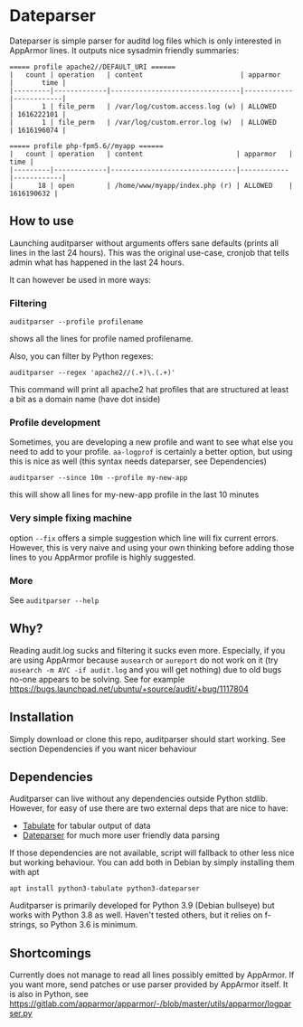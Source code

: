 # Dateparser
Dateparser is simple parser for auditd log files which is only interested in AppArmor lines. It outputs nice sysadmin friendly summaries:

```
===== profile apache2//DEFAULT_URI ======
|   count | operation   | content                        | apparmor   |       time |
|---------|-------------|--------------------------------|------------|------------|
|       1 | file_perm   | /var/log/custom.access.log (w) | ALLOWED    | 1616222101 |
|       1 | file_perm   | /var/log/custom.error.log (w)  | ALLOWED    | 1616196074 |

===== profile php-fpm5.6//myapp ======
|   count | operation   | content                       | apparmor   |       time |
|---------|-------------|-------------------------------|------------|------------|
|      18 | open        | /home/www/myapp/index.php (r) | ALLOWED    | 1616190632 |
```


## How to use
Launching auditparser without arguments offers sane defaults (prints all lines in the last 24 hours). This was the original use-case, cronjob that tells admin what has happened in the last 24 hours.

It can however be used in more ways:

### Filtering
```
auditparser --profile profilename
```
shows all the lines for profile named profilename. 

Also, you can filter by Python regexes:
```
auditparser --regex 'apache2//(.+)\.(.+)'
```
This command will print all apache2 hat profiles that are structured at least a bit as a domain name (have dot inside)

### Profile development
Sometimes, you are developing a new profile and want to see what else you need to add to your profile. `aa-logprof` is certainly a better option, but using this is nice as well (this syntax needs dateparser, see Dependencies)
```
auditparser --since 10m --profile my-new-app
```
this will show all lines for my-new-app profile in the last 10 minutes

### Very simple fixing machine
option `--fix` offers a simple suggestion which line will fix current errors. However, this is very naive and using your own thinking before adding those lines to you AppArmor profile is highly suggested.

### More
See `auditparser --help`

## Why?
Reading audit.log sucks and filtering it sucks even more. Especially, if you are using AppArmor because `ausearch` or `aureport` do not work on it (try `ausearch -m AVC -if audit.log` and you will get nothing) due to old bugs no-one appears to be solving. See for example https://bugs.launchpad.net/ubuntu/+source/audit/+bug/1117804 

## Installation
Simply download or clone this repo, auditparser should start working. See section Dependencies if you want nicer behaviour

## Dependencies
Auditparser can live without any dependencies outside Python stdlib. However, for easy of use there are two external deps that are nice to have:

* [Tabulate](https://github.com/astanin/python-tabulate) for tabular output of data
* [Dateparser](https://github.com/scrapinghub/dateparser) for much more user friendly data parsing

If those dependencies are not available, script will fallback to other less nice but working behaviour. You can add both in Debian by simply installing them with apt
```
apt install python3-tabulate python3-dateparser
```

Auditparser is primarily developed for Python 3.9 (Debian bullseye) but works with Python 3.8 as well. Haven't tested others, but it relies on f-strings, so Python 3.6 is minimum.

## Shortcomings
Currently does not manage to read all lines possibly emitted by AppArmor. If you want more, send patches or use parser provided by AppArmor itself. It is also in Python, see https://gitlab.com/apparmor/apparmor/-/blob/master/utils/apparmor/logparser.py


